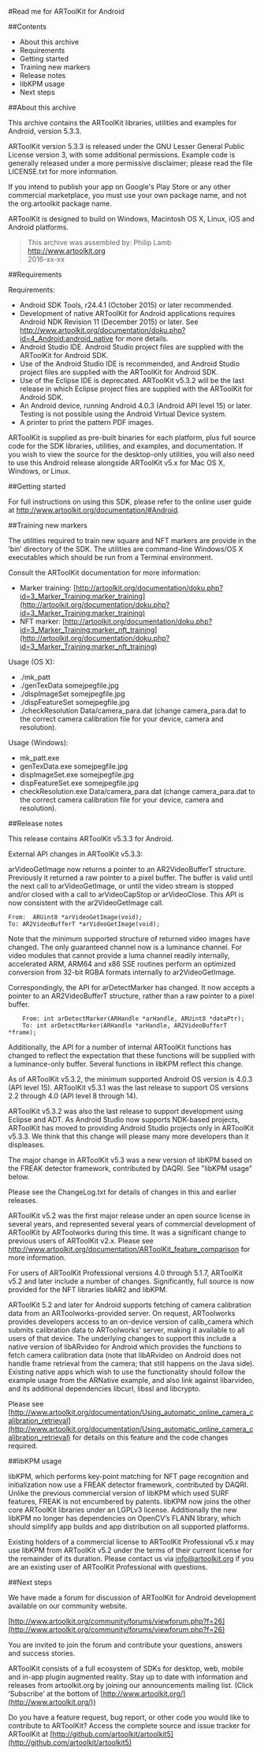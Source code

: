 #Read me for ARToolKit for Android


##Contents

- About this archive  
- Requirements  
- Getting started  
- Training new markers  
- Release notes  
- libKPM usage  
- Next steps


##About this archive

This archive contains the ARToolKit libraries, utilities and examples for Android, version 5.3.3.

ARToolKit version 5.3.3 is released under the GNU Lesser General Public License version 3, with some additional permissions. Example code is generally released under a more permissive disclaimer; please read the file LICENSE.txt for more information.

If you intend to publish your app on Google's Play Store or any other commercial marketplace, you must use your own package name, and not the org.artoolkit package name.

ARToolKit is designed to build on Windows, Macintosh OS X, Linux, iOS and Android platforms.

>This archive was assembled by:
    Philip Lamb  
    http://www.artoolkit.org  
    2016-xx-xx


##Requirements

Requirements:  
- Android SDK Tools, r24.4.1 (October 2015) or later recommended.  
- Development of native ARToolKit for Android applications requires Android NDK Revision 11 (December 2015) or later. See http://www.artoolkit.org/documentation/doku.php?id=4_Android:android_native for more details.  
- Android Studio IDE. Android Studio project files are supplied with the ARToolKit for Android SDK.  
- Use of the Android Studio IDE is recommended, and Android Studio project files are supplied with the ARToolKit for Android SDK.  
- Use of the Eclipse IDE is deprecated. ARToolKit v5.3.2 will be the last release in which Eclipse project files are supplied with the ARToolKit for Android SDK.  
- An Android device, running Android 4.0.3 (Android API level 15) or later. Testing is not possible using the Android Virtual Device system.  
- A printer to print the pattern PDF images.

ARToolKit is supplied as pre-built binaries for each platform, plus full source code for the SDK libraries, utilities, and examples, and documentation. If you wish to view the source for the desktop-only utilities, you will also need to use this Android release alongside ARToolKit v5.x for Mac OS X, Windows, or Linux.


##Getting started

For full instructions on using this SDK, please refer to the online user guide at http://www.artoolkit.org/documentation/#Android.


##Training new markers

The utilities required to train new square and NFT markers are provide in the ‘bin’ directory of the SDK. The utilities are command-line Windows/OS X executables which should be run from a Terminal environment.

Consult the ARToolKit documentation for more information:  
- Marker training: [http://artoolkit.org/documentation/doku.php?id=3_Marker_Training:marker_training](http://artoolkit.org/documentation/doku.php?id=3_Marker_Training:marker_training)  
- NFT marker: [http://artoolkit.org/documentation/doku.php?id=3_Marker_Training:marker_nft_training](http://artoolkit.org/documentation/doku.php?id=3_Marker_Training:marker_nft_training)

Usage (OS X):  
- ./mk_patt  
- ./genTexData somejpegfile.jpg  
- ./dispImageSet somejpegfile.jpg  
- ./dispFeatureSet somejpegfile.jpg  
- ./checkResolution Data/camera_para.dat (change camera_para.dat to the correct camera calibration file for your device, camera and resolution).

Usage (Windows):  
- mk_patt.exe  
- genTexData.exe somejpegfile.jpg  
- dispImageSet.exe somejpegfile.jpg  
- dispFeatureSet.exe somejpegfile.jpg  
- checkResolution.exe Data/camera_para.dat (change camera_para.dat to the correct camera calibration file for your device, camera and resolution).


##Release notes

This release contains ARToolKit v5.3.3 for Android.


External API changes in ARToolKit v5.3.3:

arVideoGetImage now returns a pointer to an AR2VideoBufferT structure. Previously it returned a raw pointer to a pixel buffer.  The buffer is valid until the next call to arVideoGetImage, or until the video stream is stopped and/or closed with a call to arVideoCapStop or arVideoClose. This API is now consistent with the ar2VideoGetImage call.

```
From:  ARUint8 *arVideoGetImage(void);
To: AR2VideoBufferT *arVideoGetImage(void);
```

Note that the minimum supported structure of returned video images have changed. The only guaranteed channel now is a luminance channel. For video modules that cannot provide a luma channel readily internally, accelerated ARM, ARM64 and x86 SSE routines perform an optimized conversion from 32-bit RGBA formats internally to ar2VideoGetImage.

Correspondingly, the API for arDetectMarker has changed. It now accepts a pointer to an AR2VideoBufferT structure, rather than a raw pointer to a pixel buffer.

```
    From: int arDetectMarker(ARHandle *arHandle, ARUint8 *dataPtr);
    To: int arDetectMarker(ARHandle *arHandle, AR2VideoBufferT *frame);
```
Additionally, the API for a number of internal ARToolKit functions has changed to reflect the expectation that these functions will be supplied with a luminance-only buffer. Several functions in libKPM reflect this change.


As of ARToolKit v5.3.2, the minimum supported Android OS version is 4.0.3 (API level 15). ARToolKit v5.3.1 was the last release to support OS versions 2.2 through 4.0 (API level 8 through 14).

ARToolKit v5.3.2 was also the last release to support development using Eclipse and ADT. As Android Studio now supports NDK-based projects, ARToolKit has moved to providing Android Studio projects only in ARToolKit v5.3.3. We think that this change will please many more developers than it displeases.

The major change in ARToolKit v5.3 was a new version of libKPM based on the FREAK detector framework, contributed by DAQRI. See "libKPM usage" below.

Please see the ChangeLog.txt for details of changes in this and earlier releases.

ARToolKit v5.2 was the first major release under an open source license in several years, and represented several years of commercial development of ARToolKit by ARToolworks during this time. It was a significant change to previous users of ARToolKit v2.x. Please see http://www.artoolkit.org/documentation/ARToolKit_feature_comparison for more information.

For users of ARToolKit Professional versions 4.0 through 5.1.7, ARToolKit v5.2 and later include a number of changes. Significantly, full source is now provided for the NFT libraries libAR2 and libKPM.

ARToolKit 5.2 and later for Android supports fetching of camera calibration data from an ARToolworks-provided server. On request, ARToolworks provides developers access to an on-device version of calib_camera which submits calibration data to ARToolworks' server, making it available to all users of that device. The underlying changes to support this include a native version of libARvideo for Android which provides the functions to fetch camera calibration data (note that libARvideo on Android does not handle frame retrieval from the camera; that still happens on the Java side). Existing native apps which wish to use the functionality should follow the example usage from the ARNative example, and also link against libarvideo, and its additional dependencies libcurl, libssl and libcrypto.

Please see [http://www.artoolkit.org/documentation/Using_automatic_online_camera_calibration_retrieval](http://www.artoolkit.org/documentation/Using_automatic_online_camera_calibration_retrieval) for details on this feature and the code changes required.


##libKPM usage

libKPM, which performs key-point matching for NFT page recognition and initialization now use a FREAK detector framework, contributed by DAQRI. Unlike the previous commercial version of libKPM which used SURF features, FREAK is not encumbered by patents. libKPM now joins the other core ARToolKit libraries under an LGPLv3 license. Additionally the new libKPM no longer has dependencies on OpenCV’s FLANN library, which should simplify app builds and app distribution on all supported platforms.

Existing holders of a commercial license to ARToolKit Professional v5.x may use libKPM from ARToolKit v5.2 under the terms of their current license for the remainder of its duration. Please contact us via info@artoolkit.org if you are an existing user of ARToolKit Professional with questions.


##Next steps

We have made a forum for discussion of ARToolKit for Android development available on our community website.

[http://www.artoolkit.org/community/forums/viewforum.php?f=26](http://www.artoolkit.org/community/forums/viewforum.php?f=26)

You are invited to join the forum and contribute your questions, answers and success stories.

ARToolKit consists of a full ecosystem of SDKs for desktop, web, mobile and in-app plugin augmented reality. Stay up to date with information and releases from artoolkit.org by joining our announcements mailing list. (Click ‘Subscribe’ at the bottom of [http://www.artoolkit.org/](http://www.artoolkit.org/))


Do you have a feature request, bug report, or other code you would like to contribute to ARToolKit? Access the complete source and issue tracker for ARToolKit at [http://github.com/artoolkit/artoolkit5](http://github.com/artoolkit/artoolkit5)


